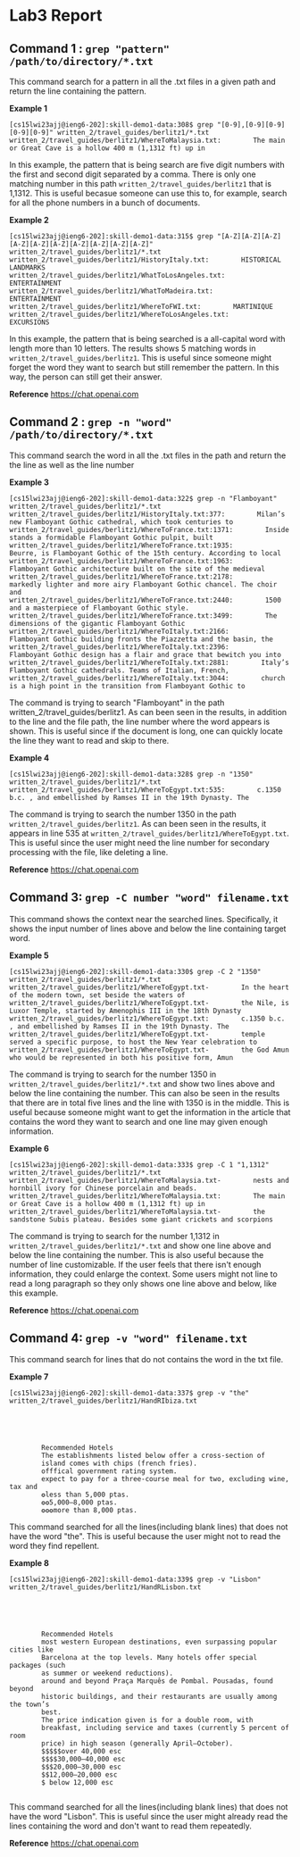 # Lab3 Report 
## Command 1 : `grep "pattern" /path/to/directory/*.txt`
This command search for a pattern in all the .txt files in a given path and return the line containing the pattern. 

**Example 1**

```
[cs15lwi23ajj@ieng6-202]:skill-demo1-data:308$ grep "[0-9],[0-9][0-9][0-9][0-9]" written_2/travel_guides/berlitz1/*.txt
written_2/travel_guides/berlitz1/WhereToMalaysia.txt:        The main or Great Cave is a hollow 400 m (1,1312 ft) up in
```

In this example, the pattern that is being search are five digit numbers with the first and second digit separated by a comma. There is only one matching number in this path `written_2/travel_guides/berlitz1` that is 1,1312. This is useful becasue someone can use this to, for example, search for all the phone numbers in a bunch of documents. 

**Example 2**

```
[cs15lwi23ajj@ieng6-202]:skill-demo1-data:315$ grep "[A-Z][A-Z][A-Z][A-Z][A-Z][A-Z][A-Z][A-Z][A-Z][A-Z]" written_2/travel_guides/berlitz1/*.txt
written_2/travel_guides/berlitz1/HistoryItaly.txt:        HISTORICAL LANDMARKS
written_2/travel_guides/berlitz1/WhatToLosAngeles.txt:        ENTERTAINMENT
written_2/travel_guides/berlitz1/WhatToMadeira.txt:        ENTERTAINMENT
written_2/travel_guides/berlitz1/WhereToFWI.txt:        MARTINIQUE
written_2/travel_guides/berlitz1/WhereToLosAngeles.txt:        EXCURSIONS
```
In this example, the pattern that is being searched is a all-capital word with length more than 10 letters. The results shows 5 matching words in  `written_2/travel_guides/berlitz1`. This is useful since someone might forget the word they want to search but still remember the pattern. In this way, the person can still get their answer. 

**Reference**
https://chat.openai.com

## Command 2 : `grep -n "word" /path/to/directory/*.txt`
This command search the word in all the .txt files in the path and return the the line as well as the line number

**Example 3**
```
[cs15lwi23ajj@ieng6-202]:skill-demo1-data:322$ grep -n "Flamboyant" written_2/travel_guides/berlitz1/*.txt
written_2/travel_guides/berlitz1/HistoryItaly.txt:377:        Milan’s new Flamboyant Gothic cathedral, which took centuries to       
written_2/travel_guides/berlitz1/WhereToFrance.txt:1371:        Inside stands a formidable Flamboyant Gothic pulpit, built
written_2/travel_guides/berlitz1/WhereToFrance.txt:1935:        Beurre, is Flamboyant Gothic of the 15th century. According to local 
written_2/travel_guides/berlitz1/WhereToFrance.txt:1963:        Flamboyant Goth­ic architecture built on the site of the medieval    
written_2/travel_guides/berlitz1/WhereToFrance.txt:2178:        markedly lighter and more airy Flamboyant Gothic chancel. The choir and
written_2/travel_guides/berlitz1/WhereToFrance.txt:2440:        1500 and a masterpiece of Flamboyant Gothic style.
written_2/travel_guides/berlitz1/WhereToFrance.txt:3499:        The dimensions of the gigantic Flamboyant Gothic
written_2/travel_guides/berlitz1/WhereToItaly.txt:2166:        Flamboyant Gothic building fronts the Piazzetta and the basin, the    
written_2/travel_guides/berlitz1/WhereToItaly.txt:2396:        Flamboyant Gothic design has a flair and grace that bewitch you into  
written_2/travel_guides/berlitz1/WhereToItaly.txt:2881:        Italy’s Flamboyant Gothic cathedrals. Teams of Italian, French,       
written_2/travel_guides/berlitz1/WhereToItaly.txt:3044:        church is a high point in the transition from Flamboyant Gothic to 
```

The command is trying to search "Flamboyant" in the path written_2/travel_guides/berlitz1. As can been seen in the results, in addition to the line and the file path, the line number where the word appears is shown. This is useful since if the document is long, one can quickly locate the line they want to read and skip to there. 

**Example 4**
```
[cs15lwi23ajj@ieng6-202]:skill-demo1-data:328$ grep -n "1350" written_2/travel_guides/berlitz1/*.txt
written_2/travel_guides/berlitz1/WhereToEgypt.txt:535:        c.1350 b.c. , and embellished by Ramses II in the 19th Dynasty. The   
```
The command is trying to search the number 1350 in the path `written_2/travel_guides/berlitz1`. As can been seen in the results, it appears in line 535 at `written_2/travel_guides/berlitz1/WhereToEgypt.txt`. This is useful since the user might need the line number for secondary processing with the file, like deleting a line. 

**Reference**
https://chat.openai.com

## Command 3: `grep -C number "word" filename.txt`
This command shows the context near the searched lines. Specifically, it shows the input number of lines above and below the line containing target word.

**Example 5**
```
[cs15lwi23ajj@ieng6-202]:skill-demo1-data:330$ grep -C 2 "1350" written_2/travel_guides/berlitz1/*.txt
written_2/travel_guides/berlitz1/WhereToEgypt.txt-        In the heart of the modern town, set beside the waters of
written_2/travel_guides/berlitz1/WhereToEgypt.txt-        the Nile, is Luxor Temple, started by Amenophis III in the 18th Dynasty    
written_2/travel_guides/berlitz1/WhereToEgypt.txt:        c.1350 b.c. , and embellished by Ramses II in the 19th Dynasty. The        
written_2/travel_guides/berlitz1/WhereToEgypt.txt-        temple served a specific purpose, to host the New Year celebration to      
written_2/travel_guides/berlitz1/WhereToEgypt.txt-        the God Amun who would be represented in both his positive form, Amun     
```
The command is trying to search for the number 1350 in `written_2/travel_guides/berlitz1/*.txt` and show two lines above and below the line containing the number. This can also be seen in the results that there are in total five lines and the line with 1350 is in the middle. This is useful because someone might want to get the information in the article that contains the word they want to search and one line may given enough information. 


**Example 6**
```
[cs15lwi23ajj@ieng6-202]:skill-demo1-data:333$ grep -C 1 "1,1312" written_2/travel_guides/berlitz1/*.txt
written_2/travel_guides/berlitz1/WhereToMalaysia.txt-        nests and hornbill ivory for Chinese porcelain and beads.
written_2/travel_guides/berlitz1/WhereToMalaysia.txt:        The main or Great Cave is a hollow 400 m (1,1312 ft) up in
written_2/travel_guides/berlitz1/WhereToMalaysia.txt-        the sandstone Subis plateau. Besides some giant crickets and scorpions 
```
The command is trying to search for the number 1,1312 in `written_2/travel_guides/berlitz1/*.txt` and show one line above and below the line containing the number. This is also useful because the number of line customizable. If the user feels that there isn't enough information, they could enlarge the context. Some users might not line to read a long paragraph so they only shows one line above and below, like this example. 

**Reference**
https://chat.openai.com

## Command 4: `grep -v "word" filename.txt` 
This command search for lines that do not contains the word in the txt file. 

**Example 7**
```
[cs15lwi23ajj@ieng6-202]:skill-demo1-data:337$ grep -v "the" written_2/travel_guides/berlitz1/HandRIbiza.txt                         





        Recommended Hotels
        The establishments listed below offer a cross-section of
        island comes with chips (french fries).
        offfical government rating system.
        expect to pay for a three-course meal for two, excluding wine, tax and
        ✪less than 5,000 ptas.
        ✪✪5,000–8,000 ptas.
        ✪✪✪more than 8,000 ptas.
```
This command searched for all the lines(including blank lines) that does not have the word "the". This is useful because the user might not to read the word they find repellent. 

**Example 8**
```
[cs15lwi23ajj@ieng6-202]:skill-demo1-data:339$ grep -v "Lisbon" written_2/travel_guides/berlitz1/HandRLisbon.txt





        Recommended Hotels
        most western European destinations, even surpassing popular cities like
        Barcelona at the top levels. Many hotels offer special packages (such
        as summer or weekend reductions).
        around and beyond Praça Marquês de Pombal. Pousadas, found beyond
        historic buildings, and their restaurants are usually among the town’s
        best.
        The price indication given is for a double room, with
        breakfast, including service and taxes (currently 5 percent of room
        price) in high season (generally April–October).
        $$$$$over 40,000 esc
        $$$$30,000–40,000 esc
        $$$20,000–30,000 esc
        $$12,000–20,000 esc
        $ below 12,000 esc


```
This command searched for all the lines(including blank lines) that does not have the word "Lisbon". This is useful since the user might already read the lines containing the word and don't want to read them repeatedly. 

**Reference**
https://chat.openai.com

